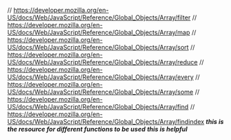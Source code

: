 // https://developer.mozilla.org/en-US/docs/Web/JavaScript/Reference/Global_Objects/Array/filter
// https://developer.mozilla.org/en-US/docs/Web/JavaScript/Reference/Global_Objects/Array/map
// https://developer.mozilla.org/en-US/docs/Web/JavaScript/Reference/Global_Objects/Array/sort
// https://developer.mozilla.org/en-US/docs/Web/JavaScript/Reference/Global_Objects/Array/reduce
// https://developer.mozilla.org/en-US/docs/Web/JavaScript/Reference/Global_Objects/Array/every
// https://developer.mozilla.org/en-US/docs/Web/JavaScript/Reference/Global_Objects/Array/some
// https://developer.mozilla.org/en-US/docs/Web/JavaScript/Reference/Global_Objects/Array/find
// https://developer.mozilla.org/en-US/docs/Web/JavaScript/Reference/Global_Objects/Array/findindex
***this is the resource for different functions to be used***
***this is helpful***